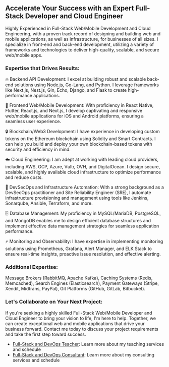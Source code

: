 ## Accelerate Your Success with an Expert Full-Stack Developer and Cloud Engineer

Highly Experienced in Full-Stack Web/Mobile Development and Cloud Engineering, with a proven track record of designing and building web and mobile applications, as well as infrastructure, for businesses of all sizes. I specialize in front-end and back-end development, utilizing a variety of frameworks and technologies to deliver high-quality, scalable, and secure web/mobile apps.

### Expertise that Drives Results:
🔥 Backend API Development: I excel at building robust and scalable back-end solutions using Node.js, Go-Lang, and Python. I leverage frameworks like Next.js, Nest.js, Gin, Echo, Django, and Flask to create high-performance applications.

📱 Frontend Web/Mobile Development: With proficiency in React Native, Flutter, React.js, and Next.js, I develop captivating and responsive web/mobile applications for iOS and Android platforms, ensuring a seamless user experience.

🔒 Blockchain/Web3 Development: I have experience in developing custom tokens on the Ethereum blockchain using Solidity and Smart Contracts. I can help you build and deploy your own blockchain-based tokens with security and efficiency in mind.

☁️ Cloud Engineering: I am adept at working with leading cloud providers, including AWS, GCP, Azure, Vultr, OVH, and DigitalOcean. I design secure, scalable, and highly available cloud infrastructure to optimize performance and reduce costs.

🚀 DevSecOps and Infrastructure Automation: With a strong background as a DevSecOps practitioner and Site Reliability Engineer (SRE), I automate infrastructure provisioning and management using tools like Jenkins, Sonarqube, Ansible, Terraform, and more.

🗄️ Database Management: My proficiency in MySQL/MariaDB, PostgreSQL, and MongoDB enables me to design efficient database structures and implement effective data management strategies for seamless application performance.

⚡️ Monitoring and Observability: I have expertise in implementing monitoring solutions using Prometheus, Grafana, Alert Manager, and ELK Stack to ensure real-time insights, proactive issue resolution, and effective alerting.

### Additional Expertise:
Message Brokers (RabbitMQ, Apache Kafka), Caching Systems (Redis, Memcached), Search Engines (Elasticsearch), Payment Gateways (Stripe, Xendit, Midtrans, PayPal), Git Platforms (GitHub, GitLab, Bitbucket).

### Let's Collaborate on Your Next Project:
If you're seeking a highly skilled Full-Stack Web/Mobile Developer and Cloud Engineer to bring your vision to life, I'm here to help. Together, we can create exceptional web and mobile applications that drive your business forward. Contact me today to discuss your project requirements and take the first step toward success.
- [Full-Stack and DevOps Teacher](TEACH.md): Learn more about my teaching services and schedule
- [Full-Stack and DevOps Consultant](CONSULTANT.md): Learn more about my consulting services and schedule
